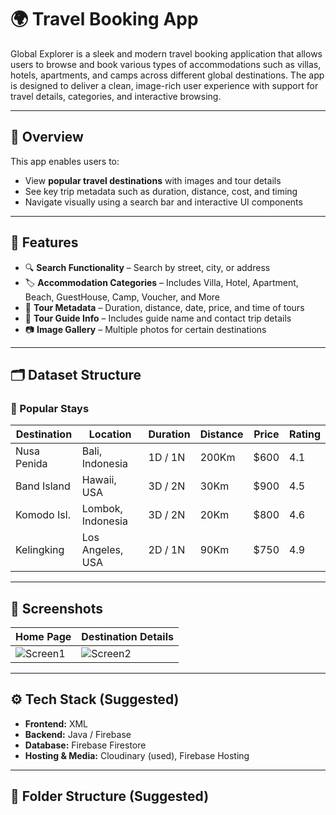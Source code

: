 # 🌍 Travel Booking App

Global Explorer is a sleek and modern travel booking application that allows users to browse and book various types of accommodations such as villas, hotels, apartments, and camps across different global destinations. The app is designed to deliver a clean, image-rich user experience with support for travel details, categories, and interactive browsing.

---

## 🚀 Overview

This app enables users to:

- View **popular travel destinations** with images and tour details
- See key trip metadata such as duration, distance, cost, and timing
- Navigate visually using a search bar and interactive UI components

---

## 📱 Features

- 🔍 **Search Functionality** – Search by street, city, or address  
- 🏷️ **Accommodation Categories** – Includes Villa, Hotel, Apartment, Beach, GuestHouse, Camp, Voucher, and More   
- 📆 **Tour Metadata** – Duration, distance, date, price, and time of tours  
- 👤 **Tour Guide Info** – Includes guide name and contact trip details  
- 📷 **Image Gallery** – Multiple photos for certain destinations

---

## 🗂️ Dataset Structure

### 🌟 Popular Stays

| Destination | Location           | Duration | Distance | Price | Rating |
|-------------|--------------------|----------|----------|-------|--------|
| Nusa Penida | Bali, Indonesia    | 1D / 1N  | 200Km    | $600  | 4.1    |
| Band Island | Hawaii, USA        | 3D / 2N  | 30Km     | $900  | 4.5    |
| Komodo Isl. | Lombok, Indonesia  | 3D / 2N  | 20Km     | $800  | 4.6    |
| Kelingking  | Los Angeles, USA   | 2D / 1N  | 90Km     | $750  | 4.9    |

---

## 📸 Screenshots

| Home Page | Destination Details  |
|-----------|---------------------|
| ![Screen1](https://res.cloudinary.com/dcpbuxikda/image/upload/v1746771725/Screenshot_20250509-111611_phs3ir.png) | ![Screen2](https://res.cloudinary.com/dcpbuxikd/image/upload/v1746771727/Screenshot_20250509-111626_dhxnos.png) |

---


## ⚙️ Tech Stack (Suggested)

- **Frontend:** XML
- **Backend:** Java / Firebase  
- **Database:** Firebase Firestore   
- **Hosting & Media:** Cloudinary (used), Firebase Hosting

---

## 📂 Folder Structure (Suggested)

